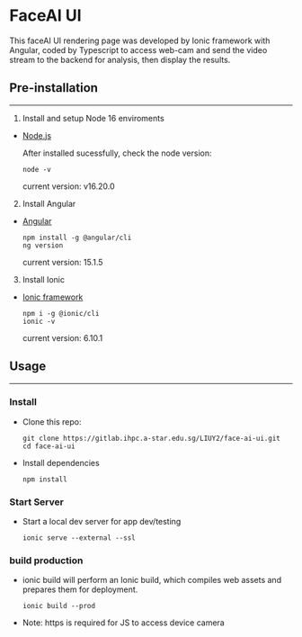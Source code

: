 # FaceAI UI

This faceAI UI rendering page was developed by Ionic framework with Angular, coded by Typescript to access web-cam and send the video stream to the backend for analysis, then display the results.

## Pre-installation
---
1. Install and setup Node 16 enviroments
- [Node.js](https://nodejs.org/en/)

    After installed sucessfully, check the node version:
    ``` 
    node -v 
    ```  
    current version: v16.20.0
2. Install Angular
- [Angular](https://angular.io/)
    ```
    npm install -g @angular/cli
    ng version
    ```
    current version: 15.1.5
3. Install Ionic
- [Ionic framework](https://ionicframework.com/)
    ```
    npm i -g @ionic/cli
    ionic -v
    ```
    current version: 6.10.1
## Usage
---

### Install
- Clone this repo:
    ```
    git clone https://gitlab.ihpc.a-star.edu.sg/LIUY2/face-ai-ui.git
    cd face-ai-ui
    ```
- Install dependencies

    ```
    npm install
    ```

### Start Server
- Start a local dev server for app dev/testing

    ```
    ionic serve --external --ssl
    ```

### build production
- ionic build will perform an Ionic build, which compiles web assets and prepares them for deployment.

    ```
    ionic build --prod
    ```
- Note: https is required for JS to access device camera